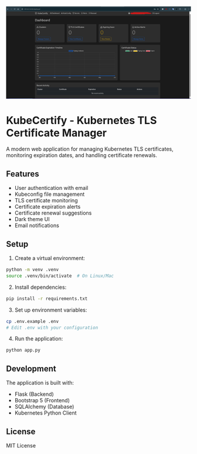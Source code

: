 
![alt text](1-image.png)



# KubeCertify - Kubernetes TLS Certificate Manager

A modern web application for managing Kubernetes TLS certificates, monitoring expiration dates, and handling certificate renewals.

## Features

- User authentication with email
- Kubeconfig file management
- TLS certificate monitoring
- Certificate expiration alerts
- Certificate renewal suggestions
- Dark theme UI
- Email notifications

## Setup

1. Create a virtual environment:
```bash
python -m venv .venv
source .venv/bin/activate  # On Linux/Mac
```

2. Install dependencies:
```bash
pip install -r requirements.txt
```

3. Set up environment variables:
```bash
cp .env.example .env
# Edit .env with your configuration
```

4. Run the application:
```bash
python app.py
```

## Development

The application is built with:
- Flask (Backend)
- Bootstrap 5 (Frontend)
- SQLAlchemy (Database)
- Kubernetes Python Client

## License

MIT License 
